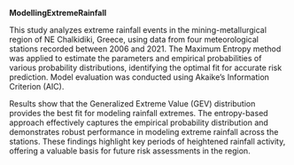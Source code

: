 **ModellingExtremeRainfall**

This study analyzes extreme rainfall events in the mining-metallurgical region of NE Chalkidiki, Greece, using data from four meteorological stations recorded between 2006 and 2021. The Maximum Entropy method was applied to estimate the parameters and empirical probabilities of various probability distributions, identifying the optimal fit for accurate risk prediction. Model evaluation was conducted using Akaike’s Information Criterion (AIC).

Results show that the Generalized Extreme Value (GEV) distribution provides the best fit for modeling rainfall extremes. The entropy-based approach effectively captures the empirical probability distribution and demonstrates robust performance in modeling extreme rainfall across the stations. These findings highlight key periods of heightened rainfall activity, offering a valuable basis for future risk assessments in the region.
